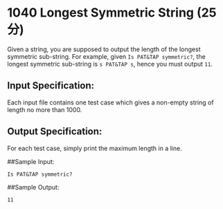# 1040 Longest Symmetric String (25 分)

Given a string, you are supposed to output the length of the longest symmetric sub-string. For example, given `Is PAT&TAP symmetric?`, the longest symmetric sub-string is `s PAT&TAP s`, hence you must output `11`.

## Input Specification:
Each input file contains one test case which gives a non-empty string of length no more than 1000.

## Output Specification:
For each test case, simply print the maximum length in a line.


##Sample Input:
```
Is PAT&TAP symmetric?
```

##Sample Output:
```
11
```
